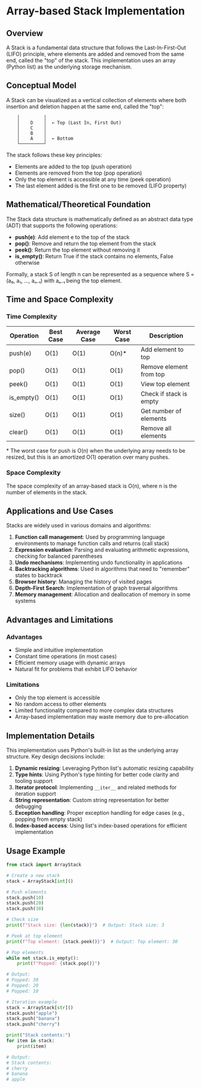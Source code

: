# Array-based Stack Implementation

## Overview

A Stack is a fundamental data structure that follows the Last-In-First-Out (LIFO) principle, where elements are added and removed from the same end, called the "top" of the stack. This implementation uses an array (Python list) as the underlying storage mechanism.

## Conceptual Model

A Stack can be visualized as a vertical collection of elements where both insertion and deletion happen at the same end, called the "top":

```
    │         │         
    │    D    │  ← Top (Last In, First Out)
    │    C    │         
    │    B    │        
    │    A    │  ← Bottom
    └─────────┘        
```

The stack follows these key principles:
- Elements are added to the top (push operation)
- Elements are removed from the top (pop operation)
- Only the top element is accessible at any time (peek operation)
- The last element added is the first one to be removed (LIFO property)

## Mathematical/Theoretical Foundation

The Stack data structure is mathematically defined as an abstract data type (ADT) that supports the following operations:
- **push(e)**: Add element e to the top of the stack
- **pop()**: Remove and return the top element from the stack
- **peek()**: Return the top element without removing it
- **is_empty()**: Return True if the stack contains no elements, False otherwise

Formally, a stack S of length n can be represented as a sequence where S = (a₀, a₁, ..., aₙ₋₁) with aₙ₋₁ being the top element.

## Time and Space Complexity

### Time Complexity

| Operation | Best Case | Average Case | Worst Case | Description |
|-----------|-----------|--------------|------------|-------------|
| push(e)   | O(1)      | O(1)         | O(n)*      | Add element to top |
| pop()     | O(1)      | O(1)         | O(1)       | Remove element from top |
| peek()    | O(1)      | O(1)         | O(1)       | View top element |
| is_empty()| O(1)      | O(1)         | O(1)       | Check if stack is empty |
| size()    | O(1)      | O(1)         | O(1)       | Get number of elements |
| clear()   | O(1)      | O(1)         | O(1)       | Remove all elements |

\* The worst case for push is O(n) when the underlying array needs to be resized, but this is an amortized O(1) operation over many pushes.

### Space Complexity

The space complexity of an array-based stack is O(n), where n is the number of elements in the stack.

## Applications and Use Cases

Stacks are widely used in various domains and algorithms:

1. **Function call management**: Used by programming language environments to manage function calls and returns (call stack)
2. **Expression evaluation**: Parsing and evaluating arithmetic expressions, checking for balanced parentheses
3. **Undo mechanisms**: Implementing undo functionality in applications
4. **Backtracking algorithms**: Used in algorithms that need to "remember" states to backtrack
5. **Browser history**: Managing the history of visited pages
6. **Depth-First Search**: Implementation of graph traversal algorithms
7. **Memory management**: Allocation and deallocation of memory in some systems

## Advantages and Limitations

### Advantages
- Simple and intuitive implementation
- Constant time operations (in most cases)
- Efficient memory usage with dynamic arrays
- Natural fit for problems that exhibit LIFO behavior

### Limitations
- Only the top element is accessible
- No random access to other elements
- Limited functionality compared to more complex data structures
- Array-based implementation may waste memory due to pre-allocation

## Implementation Details

This implementation uses Python's built-in list as the underlying array structure. Key design decisions include:

1. **Dynamic resizing**: Leveraging Python list's automatic resizing capability
2. **Type hints**: Using Python's type hinting for better code clarity and tooling support
3. **Iterator protocol**: Implementing `__iter__` and related methods for iteration support
4. **String representation**: Custom string representation for better debugging
5. **Exception handling**: Proper exception handling for edge cases (e.g., popping from empty stack)
6. **Index-based access**: Using list's index-based operations for efficient implementation

## Usage Example

```python
from stack import ArrayStack

# Create a new stack
stack = ArrayStack[int]()

# Push elements
stack.push(10)
stack.push(20)
stack.push(30)

# Check size
print(f"Stack size: {len(stack)}")  # Output: Stack size: 3

# Peek at top element
print(f"Top element: {stack.peek()}")  # Output: Top element: 30

# Pop elements
while not stack.is_empty():
    print(f"Popped: {stack.pop()}")

# Output:
# Popped: 30
# Popped: 20
# Popped: 10

# Iteration example
stack = ArrayStack[str]()
stack.push("apple")
stack.push("banana")
stack.push("cherry")

print("Stack contents:")
for item in stack:
    print(item)

# Output:
# Stack contents:
# cherry
# banana
# apple
```
